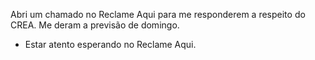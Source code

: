 Abri um chamado no Reclame Aqui para me responderem a respeito do CREA. Me deram a previsão de domingo.

- Estar atento esperando no Reclame Aqui.